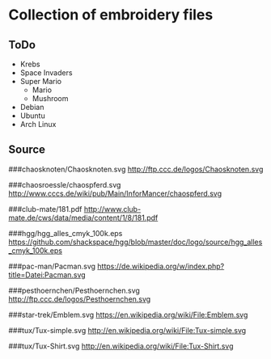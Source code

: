 Collection of embroidery files
==============================

ToDo
----
 * Krebs
 * Space Invaders
 * Super Mario
   * Mario
   * Mushroom
 * Debian
 * Ubuntu
 * Arch Linux


Source
------
###chaosknoten/Chaosknoten.svg
http://ftp.ccc.de/logos/Chaosknoten.svg

###chaosroessle/chaospferd.svg
http://www.cccs.de/wiki/pub/Main/InforMancer/chaospferd.svg

###club-mate/181.pdf
http://www.club-mate.de/cws/data/media/content/1/8/181.pdf

###hgg/hgg_alles_cmyk_100k.eps
https://github.com/shackspace/hgg/blob/master/doc/logo/source/hgg_alles_cmyk_100k.eps

###pac-man/Pacman.svg
https://de.wikipedia.org/w/index.php?title=Datei:Pacman.svg

###pesthoernchen/Pesthoernchen.svg
http://ftp.ccc.de/logos/Pesthoernchen.svg

###star-trek/Emblem.svg
https://en.wikipedia.org/wiki/File:Emblem.svg

###tux/Tux-simple.svg
http://en.wikipedia.org/wiki/File:Tux-simple.svg

###tux/Tux-Shirt.svg
http://en.wikipedia.org/wiki/File:Tux-Shirt.svg
